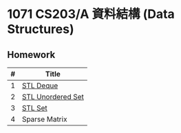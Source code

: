 # 1071 CS203/A 資料結構 (Data Structures)

## Homework

| #    | Title                                                        |
| ---- | ------------------------------------------------------------ |
| 1    | [STL Deque](http://www.cplusplus.com/reference/deque/deque/) |
| 2    | [STL Unordered Set](http://www.cplusplus.com/reference/unordered_set/) |
| 3    | [STL Set](http://www.cplusplus.com/reference/set/)           |
| 4    | Sparse Matrix                                                |

